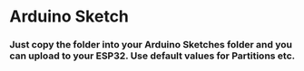 # Arduino Sketch

### Just copy the folder into your Arduino Sketches folder and you can upload to your ESP32. Use default values for Partitions etc.
